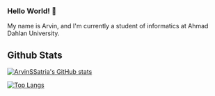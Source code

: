 ### Hello World! 👋
My name is Arvin, and I'm currently a student of informatics at Ahmad Dahlan University.
## Github Stats
[![ArvinSSatria's GitHub stats](https://github-readme-stats.vercel.app/api?username=ArvinSSatria&bg_color=17181C&title_color=00BFFF&text_color=ffffff&icon_color=ffffff&hide_border=true&style=flat-square)](https://github.com/ArvinSSatria)

[![Top Langs](https://github-readme-stats.vercel.app/api/top-langs/?username=ArvinSSatria&layout=compact&bg_color=17181C&title_color=00BFFF&text_color=ffffff&hide_border=true&style=flat-square)](https://github.com/ArvinSSatria)

<!--
**ArvinSSatria/ArvinSSatria** is a ✨ _special_ ✨ repository because its `README.md` (this file) appears on your GitHub profile.

Here are some ideas to get you started:

- 🔭 I’m currently working on ...
- 🌱 I’m currently learning ...
- 👯 I’m looking to collaborate on ...
- 🤔 I’m looking for help with ...
- 💬 Ask me about ...
- 📫 How to reach me: ...
- 😄 Pronouns: ...
- ⚡ Fun fact: ...
-->
